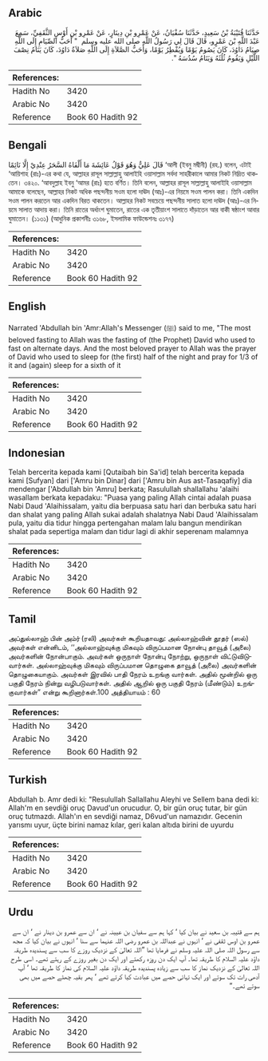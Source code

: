 ## Arabic


<div dir="rtl" lang="ar" style={{fontSize:'larger',backgroundColor:'#f8f9fa',padding:20}}>
حَدَّثَنَا قُتَيْبَةُ بْنُ سَعِيدٍ، حَدَّثَنَا سُفْيَانُ، عَنْ عَمْرِو بْنِ دِينَارٍ، عَنْ عَمْرِو بْنِ أَوْسٍ الثَّقَفِيِّ، سَمِعَ عَبْدَ اللَّهِ بْنَ عَمْرٍو، قَالَ قَالَ لِي رَسُولُ اللَّهِ صلى الله عليه وسلم ‏ "‏ أَحَبُّ الصِّيَامِ إِلَى اللَّهِ صِيَامُ دَاوُدَ، كَانَ يَصُومُ يَوْمًا وَيُفْطِرُ يَوْمًا، وَأَحَبُّ الصَّلاَةِ إِلَى اللَّهِ صَلاَةُ دَاوُدَ، كَانَ يَنَامُ نِصْفَ اللَّيْلِ وَيَقُومُ ثُلُثَهُ وَيَنَامُ سُدُسَهُ ‏"‏‏.‏
</div>
<div style={{backgroundColor:'#f8f9fa',padding:20, marginBottom: 10}}><table> <thead> <tr> <th>References:</th> <th></th> </tr> </thead> <tbody><tr><td>Hadith No</td><td>3420</td></tr><tr><td>Arabic No</td><td>3420</td></tr><tr><td>Reference</td><td>Book 60 Hadith 92</td></tr></tbody></table></div>

## Bengali


<div dir="ltr" lang="bn" style={{fontSize:'larger',backgroundColor:'#f8f9fa',padding:20}}>
قَالَ عَلِيٌّ وَهُوَ قَوْلُ عَائِشَةَ مَا أَلْفَاهُ السَّحَرُ عِنْدِيْ إِلَّا نَائِمًا ‘আলী (ইবনু মদ্বীনী) (রহ.) বলেন, এটাই ‘আয়িশাহ (রাঃ)-এর কথা যে, আল্লাহর রাসূল সাল্লাল্লাহু আলাইহি ওয়াসাল্লাম সর্বদা সাহরীকালে আমার নিকট নিদ্রিত থাকতেন। ৩৪২০. ‘আবদুল্লাহ ইবনু ‘আমর (রাঃ) হতে বর্ণিত। তিনি বলেন, আল্লাহর রাসূল সাল্লাল্লাহু আলাইহি ওয়াসাল্লাম আমাকে বলেছেন, আল্লাহর নিকট অধিক পছন্দনীয় সওম হলো দাঊদ (আঃ)-এর নিয়মে সওম পালন করা। তিনি একদিন সওম পালন করতেন আর একদিন বিরত থাকতেন। আল্লাহর নিকট সবচেয়ে পছন্দনীয় সালাত হলো দাঊদ (আঃ)-এর নিয়মে সালাত আদায় করা। তিনি রাতের অর্ধাংশ ঘুমাতেন, রাতের এক তৃতীয়াংশ সালাতে দাঁড়াতেন আর বাকী ষষ্ঠাংশ আবার ঘুমাতেন। (১১৩১) (আধুনিক প্রকাশনীঃ ৩১৬৮, ইসলামিক ফাউন্ডেশনঃ ৩১৭৭)
</div>
<div style={{backgroundColor:'#f8f9fa',padding:20, marginBottom: 10}}><table> <thead> <tr> <th>References:</th> <th></th> </tr> </thead> <tbody><tr><td>Hadith No</td><td>3420</td></tr><tr><td>Arabic No</td><td>3420</td></tr><tr><td>Reference</td><td>Book 60 Hadith 92</td></tr></tbody></table></div>

## English


<div dir="ltr" lang="en" style={{fontSize:'larger',backgroundColor:'#f8f9fa',padding:20}}>
Narrated 'Abdullah bin 'Amr:Allah's Messenger (ﷺ) said to me, "The most beloved fasting to Allah was the fasting of (the Prophet) David who used to fast on alternate days. And the most beloved prayer to Allah was the prayer of David who used to sleep for (the first) half of the night and pray for 1/3 of it and (again) sleep for a sixth of it
</div>
<div style={{backgroundColor:'#f8f9fa',padding:20, marginBottom: 10}}><table> <thead> <tr> <th>References:</th> <th></th> </tr> </thead> <tbody><tr><td>Hadith No</td><td>3420</td></tr><tr><td>Arabic No</td><td>3420</td></tr><tr><td>Reference</td><td>Book 60 Hadith 92</td></tr></tbody></table></div>

## Indonesian


<div dir="ltr" lang="id" style={{fontSize:'larger',backgroundColor:'#f8f9fa',padding:20}}>
Telah bercerita kepada kami [Qutaibah bin Sa'id] telah bercerita kepada kami [Sufyan] dari ['Amru bin Dinar] dari ['Amru bin Aus ast-Tasaqafiy] dia mendengar ['Abdullah bin 'Amru] berkata; Rasulullah shallallahu 'alaihi wasallam berkata kepadaku: "Puasa yang paling Allah cintai adalah puasa Nabi Daud 'Alaihissalam, yaitu dia berpuasa satu hari dan berbuka satu hari dan shalat yang paling Allah sukai adalah shalatnya Nabi Daud 'Alaihissalam pula, yaitu dia tidur hingga pertengahan malam lalu bangun mendirikan shalat pada sepertiga malam dan tidur lagi di akhir seperenam malamnya
</div>
<div style={{backgroundColor:'#f8f9fa',padding:20, marginBottom: 10}}><table> <thead> <tr> <th>References:</th> <th></th> </tr> </thead> <tbody><tr><td>Hadith No</td><td>3420</td></tr><tr><td>Arabic No</td><td>3420</td></tr><tr><td>Reference</td><td>Book 60 Hadith 92</td></tr></tbody></table></div>

## Tamil


<div dir="ltr" lang="ta" style={{fontSize:'larger',backgroundColor:'#f8f9fa',padding:20}}>
அப்துல்லாஹ் பின் அம்ர் (ரலி) அவர்கள் கூறியதாவது: அல்லாஹ்வின் தூதர் (ஸல்) அவர்கள் என்னிடம், ‘‘அல்லாஹ்வுக்கு மிகவும் விருப்பமான நோன்பு தாவூத் (அலை) அவர்களின் நோன்பாகும். அவர்கள் ஒருநாள் நோன்பு நோற்று, ஒருநாள் விட்டுவிடுவார்கள். அல்லாஹ்வுக்கு மிகவும் விருப்பமான தொழுகை தாவூத் (அலை) அவர்களின் தொழுகையாகும். அவர்கள் இரவில் பாதி நேரம் உறங்கு வார்கள். அதில் மூன்றில் ஒரு பகுதி நேரம் நின்று வழிபடுவார்கள். அதில் ஆறில் ஒரு பகுதி நேரம் (மீண்டும்) உறங்குவார்கள்” என்று கூறினார்கள்.100 அத்தியாயம் : 60
</div>
<div style={{backgroundColor:'#f8f9fa',padding:20, marginBottom: 10}}><table> <thead> <tr> <th>References:</th> <th></th> </tr> </thead> <tbody><tr><td>Hadith No</td><td>3420</td></tr><tr><td>Arabic No</td><td>3420</td></tr><tr><td>Reference</td><td>Book 60 Hadith 92</td></tr></tbody></table></div>

## Turkish


<div dir="ltr" lang="tr" style={{fontSize:'larger',backgroundColor:'#f8f9fa',padding:20}}>
Abdullah b. Amr dedi ki: "Resulullah Sallallahu Aleyhi ve Sellem bana dedi ki: Allah'm en sevdiği oruç Davud'un orucudur. O, bir gün oruç tutar, bir gün oruç tutmazdı. Allah'ın en sevdiği namaz, D6vud'un namazıdır. Gecenin yarısmı uyur, üçte birini namaz kılar, geri kalan altıda birini de uyurdu
</div>
<div style={{backgroundColor:'#f8f9fa',padding:20, marginBottom: 10}}><table> <thead> <tr> <th>References:</th> <th></th> </tr> </thead> <tbody><tr><td>Hadith No</td><td>3420</td></tr><tr><td>Arabic No</td><td>3420</td></tr><tr><td>Reference</td><td>Book 60 Hadith 92</td></tr></tbody></table></div>

## Urdu


<div dir="rtl" lang="ur" style={{fontSize:'larger',backgroundColor:'#f8f9fa',padding:20}}>
ہم سے قتیبہ بن سعید نے بیان کیا ‘ کہا ہم سے سفیان بن عیینہ نے ‘ ان سے عمرو بن دینار نے ‘ ان سے عمرو بن اوس ثقفی نے ‘ انہوں نے عبداللہ بن عمرو رضی اللہ عنہما سے سنا ‘ انہوں نے بیان کیا کہ مجھ سے رسول اللہ صلی اللہ علیہ وسلم نے فرمایا تھا ”اللہ تعالیٰ کے نزدیک روزے کا سب سے پسندیدہ طریقہ داؤد علیہ السلام کا طریقہ تھا۔ آپ ایک دن روزہ رکھتے اور ایک دن بغیر روزے کے رہتے تھے۔ اسی طرح اللہ تعالیٰ کے نزدیک نماز کا سب سے زیادہ پسندیدہ طریقہ داؤد علیہ السلام کی نماز کا طریقہ تھا ‘ آپ آدھی رات تک سوتے اور ایک تہائی حصے میں عبادت کیا کرتے تھے ‘ پھر بقیہ چھٹے حصے میں بھی سوتے تھے۔“
</div>
<div style={{backgroundColor:'#f8f9fa',padding:20, marginBottom: 10}}><table> <thead> <tr> <th>References:</th> <th></th> </tr> </thead> <tbody><tr><td>Hadith No</td><td>3420</td></tr><tr><td>Arabic No</td><td>3420</td></tr><tr><td>Reference</td><td>Book 60 Hadith 92</td></tr></tbody></table></div>